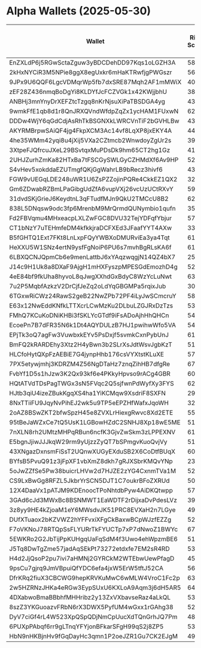# Alpha Wallets (2025-05-30)

| Wallet | Risk Score | Backtesting ROI (SOL) | Portfolio Value (USD) | SOL Balance | Farming Attempts / Total Tokens | Farming Ratio (%) | Median/Avg Risk of Last 10 Tokens | Median/Avg MC of Last 10 Tokens | Winrate (%) | ROI (%) | ROI (1D) (%) | Win Rate 1D (%) | Tokens (1D) | ROI (7D) (%) | Win Rate 7D (%) | Tokens (7D) | ROI (30D) (%) | Win Rate 30D (%) | Tokens (30D) | Realized Gains (USD) | Unrealized Gains (USD) | Median/Avg Holding Time (min) | Buy Size | Median/Avg Profit % Per Trade | Median/Avg Loss % Per Trade |
|----------|----------|----------|----------|----------|----------|----------|----------|----------|----------|----------|----------|----------|----------|----------|----------|----------|----------|----------|----------|----------|----------|----------|----------|----------|----------|
| EnZXLdP6j5RGwSctaZguw3yBDCDehDD97Kqs1oLGZH3A | 58.41 | 4643.77% | $3226.58 | 14.0821 | 3 / 159 | 1.89% | 4.50/4.00 | $157.30K/$846.64K | 46.54% | 20.21% | 32.55% | 60.00% | 4 | 23.82% | 33.33% | 20 | 151.11% | 46.03% | 61 | $5116.90 | $-27.76 | 31.48/880.28 | $103.08 | 23.10%/404.86% | -28.49%/-33.04% |
| 2kHxNYCiR3M5NPie8ggX8egUxkr6mHaKTRwfjgPWGszr | 56.74 | 2117.80% | $1342.13 | 6.0636 | 0 / 30 | 0.00% | 3.50/3.60 | $5.56K/$26.48K | 53.33% | 58.60% | 257.37% | 50.00% | 12 | 100.00% | 53.33% | 30 | 100.00% | 53.33% | 30 | $1375.83 | $637.66 | 76.01/257.64 | $107.23 | -/- | -/- |
| 9JPx9U6QQF6LgcVDMqrWp5fb7dxSRE87Mqh2AF1mMWiX | 40.34 | 527.79% | $1816.16 | 6.4381 | 2 / 305 | 0.66% | 5.00/4.70 | $22.95K/$33.72K | 50.82% | 17.09% | 12.35% | 76.47% | 10 | 167.96% | 77.50% | 74 | 3993.31% | 56.11% | 214 | $17780.32 | $313.22 | 78.76/901.20 | $120.83 | 12.05%/16.33% | -12.42%/-16.62% |
| zEF28Z436nmqBoDgYi8KLDYfJcFCZVGk1x42KWjjbhU | 38.09 | 5.01% | $1294.02 | 7.8373 | 0 / 18 | 0.00% | 4.00/3.40 | $2.60M/$3.58M | 61.11% | 19.72% | 158.84% | 100.00% | 2 | 406.41% | 55.56% | 6 | 100.00% | 61.11% | 18 | $1496.42 | $8.17 | 1160.25/3443.22 | $229.02 | -/- | -/- |
| ANBHj3mnYnyDrXEFZtcTzgq8nKrNjsuXiPaTBSDGA4yg | 43.88 | 3.42% | $40886.06 | 54.7110 | 0 / 18 | 0.00% | 4.00/3.30 | $574.71K/$1.01M | 66.67% | 76.87% | 5.48% | 46.15% | 5 | 24110.20% | 70.59% | 17 | 100.00% | 70.59% | 18 | $17859.45 | $-461.74 | 3231.16/3920.99 | $396.52 | -/- | -/- |
| 9wmkFfE1qb8d1r8QnJRXQVndWfdpZqZx1ycHAM1FUxwN | 62.43 | 1.44% | $844.30 | 5.1127 | 0 / 21 | 0.00% | 4.50/4.50 | $15.18K/$64.61K | 52.38% | 16.21% | 96.93% | 85.71% | 6 | 100.00% | 52.38% | 21 | 100.00% | 52.38% | 21 | $1228.46 | $-0.15 | 20.06/52.58 | $277.78 | -/- | -/- |
| DDDw4WjY6qGdCdjAsRhTkBSGNXkLWRCVnTiF2bGVHLBw | 43.74 | 0.73% | $2212.23 | 7.4416 | 0 / 25 | 0.00% | 4.50/4.00 | $1.46M/$5.28M | 64.00% | 19.42% | 78.94% | 50.00% | 3 | 100.00% | 64.00% | 25 | 100.00% | 64.00% | 25 | $2262.81 | $344.43 | 31.72/452.04 | $178.94 | -/- | -/- |
| AKYRMBrpwSAiQF4jg4FkpXCM3Ac14vf8LqXP8jxEKY4A | 44.75 | 0.00% | $31354.68 | 145.7829 | 0 / 12 | 0.00% | 4.50/3.80 | $2.02M/$5.30M | 58.33% | 44.51% | 0.00% | 0.00% | 0 | 1.06% | 100.00% | 0 | 100.00% | 58.33% | 12 | $4374.14 | $1261.94 | 423.82/3031.85 | $813.24 | -/- | -/- |
| 4he35WMm42yqi8u4jXij5VXa2CZtmcb2WnwdoyZgUr2s | 39.00 | 0.00% | $20989.68 | 60.0799 | 0 / 19 | 0.00% | 0.00/0.00 | $282.63M/$1.47B | 47.37% | 351.53% | 0.27% | 100.00% | 0 | 16.35% | 100.00% | 0 | 43.54% | 100.00% | 0 | $371833.28 | $-276.44 | 62298.66/116645.91 | $250.40 | 230.61%/667.55% | -55.33%/-53.86% |
| 3XtpeFJQfrcuJXeL29BSvtqxMuPDsDk9hm65CT2hg1Gz | 41.00 | 0.00% | $182689.22 | 987.8644 | 0 / 24 | 0.00% | 0.00/0.70 | $27.07M/$543.44M | 79.17% | 1936.66% | 0.60% | 100.00% | 0 | 0.60% | 100.00% | 0 | 5.35% | 100.00% | 0 | $125520.32 | $-1116.44 | 6428.82/59714.69 | $145.72 | 179.30%/5880.14% | -11.94%/-27.19% |
| 2UHJZurhZmKa82HTxBa7tFSCGySWLGyCZHMdXf6Av9HP | 52.41 | 0.00% | $3585.47 | 8.2601 | 0 / 167 | 0.00% | 1.00/2.10 | $7.83K/$5.43M | 61.68% | 161.03% | 0.02% | 100.00% | 0 | 0.02% | 100.00% | 0 | 3.59% | 42.86% | 27 | $21144.24 | $1113.04 | 1283.65/16230.99 | $46.20 | 111.70%/270.35% | -55.75%/-54.49% |
| S4vHev5xokddaEZUTmgfQKjGgWahrLB9bRecz3hivf6 | 43.99 | -0.03% | $48352.96 | 207.9409 | 1 / 305 | 0.33% | 2.00/2.50 | $5.38K/$569.13K | 54.43% | 36.94% | 0.17% | 80.00% | 1 | 2.42% | 66.67% | 1 | 14.08% | 64.00% | 22 | $44461.90 | $314.89 | 43218.78/59194.16 | $176.64 | 43.07%/121.40% | -33.30%/-38.35% |
| FGW9vUEGqLDE248uWR1U6ZsPZZojinPQRe4CkkEZ1QX2 | 32.59 | -0.42% | $3413.64 | 12.8538 | 0 / 15 | 0.00% | 0.00/1.50 | $18.34M/$86.96M | 80.00% | 33.50% | 0.42% | 50.00% | 1 | 841.58% | 91.67% | 5 | 1086.29% | 78.57% | 13 | $3278.83 | $469.96 | 8953.97/15740.59 | $109.27 | 132.69%/132.69% | -/- |
| Gm6ZDwabRZBmLPaGibgUdZfA6vupVXj26vcUzUCtRXvY | 59.46 | -0.54% | $2752.95 | 12.5336 | 1 / 35 | 2.86% | 4.00/4.60 | $42.85K/$87.41K | 45.71% | 37.99% | 100.00% | 45.71% | 35 | 100.00% | 45.71% | 35 | 100.00% | 45.71% | 35 | $1128.23 | $96.28 | 76.16/143.77 | $59.55 | -/- | -/- |
| 31dvdSKjGrieJ6KeydtnL3qFTudfMJn9QkU2TMCcU8B2 | 62.30 | -0.66% | $3702.00 | 15.7609 | 0 / 55 | 0.00% | 4.00/4.00 | $15.26K/$673.22K | 54.55% | 51.56% | 3.35% | 50.00% | 0 | 2.20% | 50.00% | 0 | 1848.54% | 66.67% | 0 | $3832.32 | $0.01 | 134.78/3170.72 | $22.13 | 28.89%/40.63% | -51.99%/-52.84% |
| 838L5DNqsw9odc3fp6MrenbM9MrQrmdQUNymbio1qufn | 35.00 | -0.82% | $13957.16 | 21.1731 | 0 / 24 | 0.00% | 0.00/1.20 | $23.70M/$23.21M | 62.50% | 14.46% | 2.36% | 60.00% | 0 | 10.35% | 50.00% | 7 | 76.91% | 53.33% | 9 | $41959.18 | $664.64 | 1928.74/10430.81 | $1098.16 | 37.24%/69.59% | -8.18%/-12.60% |
| Fd2FBVqmu4MHxeacpLXLZwFGC8DVU32TejYDFqfYbjur | 57.76 | -0.84% | $3241.80 | 17.2855 | 0 / 36 | 0.00% | 4.00/3.90 | $9.60K/$154.91K | 50.00% | 11.71% | 124.10% | 71.43% | 6 | 100.00% | 50.00% | 36 | 100.00% | 50.00% | 36 | $1820.22 | $-10.97 | 22.84/155.79 | $270.52 | -/- | -/- |
| CT1bNzY7uTEHmfeDM4kfkkjraDCFXEd3JFaafYYT4AXw | 33.80 | -0.98% | $6368.04 | 34.9687 | 3 / 72 | 4.17% | 0.00/0.70 | $16.85M/$19.59M | 52.78% | 0.73% | 3.81% | 55.56% | 0 | 41.33% | 91.67% | 3 | 382.08% | 50.00% | 27 | $3081.32 | $15.92 | 5047.32/13056.72 | $269.32 | 1.51%/2.27% | -2.02%/-11.81% |
| B5fGHTQ1Ext7FKt8LnLxpFQyYWBXoDMURviEa3ya4Tqt | 61.93 | -1.06% | $1503.50 | 7.6353 | 0 / 28 | 0.00% | 4.00/3.80 | $33.99K/$167.36K | 46.43% | 29.30% | 95.40% | 54.55% | 9 | 996.90% | 42.86% | 26 | 100.00% | 46.43% | 28 | $1872.88 | $74.83 | 39.74/810.17 | $104.82 | -/- | -/- |
| HeXXU5W1SNz4ertN9ysfFgNoiP6PU6s7mvhBgRLsKA6f | 61.97 | -1.10% | $2707.01 | 10.6591 | 3 / 58 | 5.17% | 4.00/5.30 | $8.00K/$884.02K | 53.45% | 17.83% | 0.45% | 100.00% | 0 | 13.78% | 80.00% | 2 | 456.87% | 62.16% | 33 | $3929.73 | $12.57 | 102.37/2795.52 | $173.30 | 16.62%/40.23% | -11.87%/-23.15% |
| 6LBXQCNJQpmCb6e9menLattbJ6xYAqzwqgjN14QZ4bX7 | 25.82 | -1.27% | $44999.50 | 185.3636 | 0 / 309 | 0.00% | 0.00/0.60 | $15.57M/$20.10M | 64.72% | 15.38% | 0.08% | 75.00% | 5 | 0.15% | 40.91% | 14 | 16.30% | 54.20% | 64 | $1863767.03 | $19202.32 | 8192.11/36807.82 | $3974.94 | 24.66%/89.89% | -4.61%/-11.12% |
| J14c9H1Uk8a8DXaF9AjgH1mHXFyszpMPESGdEmozhD4g | 52.83 | -1.43% | $66846.35 | 64.0649 | 1 / 30 | 3.33% | 2.00/2.50 | $1.22M/$5.83M | 56.67% | 16.37% | 2.41% | 66.67% | 0 | 19.72% | 37.50% | 4 | 245.30% | 33.33% | 9 | $45004.56 | $6738.86 | 2003.09/13627.41 | $627.75 | 59.14%/196.07% | -37.09%/-31.38% |
| 4eE84bf9fkUha8hyvoL8qJwgXXhdGxBdyC8WzYcLuNwt | 63.85 | -1.47% | $4640.66 | 28.1009 | 1 / 19 | 5.26% | 4.50/4.10 | $23.25K/$322.90K | 52.63% | 11.72% | 221.43% | 62.50% | 7 | 716.68% | 52.63% | 18 | 100.00% | 52.63% | 19 | $1285.34 | $0.00 | 6.14/237.83 | $496.96 | -/- | -/- |
| 7u2P5MqbfAzkzV2DrCjfJeZq2oLdYqGBGMPa5rqixJub | 30.90 | -1.89% | $3772.05 | 14.0955 | 0 / 316 | 0.00% | 4.50/3.20 | $2.73M/$2.39M | 48.42% | 1.27% | 4.81% | 69.57% | 5 | 8.33% | 55.38% | 39 | 125.70% | 47.20% | 194 | $1951.49 | $-56.46 | 500.06/12546.09 | $107.72 | 4.19%/10.95% | -5.73%/-10.55% |
| 6TGxwRiCWz24RawS2geB22NwZPb72PF4iLyJwSCmcruY | 58.31 | -1.94% | $24229.25 | 114.2671 | 2 / 36 | 5.56% | 6.50/6.30 | $18.75K/$467.18K | 58.33% | 125.32% | 0.63% | 100.00% | 1 | 17.57% | 80.00% | 4 | 100.00% | 58.33% | 36 | $189030.87 | $727.41 | 435.82/1921.39 | $231.13 | -/- | -/- |
| E63x12NwEddKNfkLTTXcrLCwMzKu2DLbuLZGJRxDzTzs | 53.42 | -2.14% | $1831.40 | 7.0805 | 0 / 48 | 0.00% | 5.50/6.20 | $332.34K/$651.04K | 50.00% | 9.49% | 134.54% | 58.33% | 7 | 178.20% | 50.00% | 23 | 100.00% | 50.00% | 48 | $3122.53 | $34.68 | 145.39/1422.85 | $78.22 | -/- | -/- |
| FMhQ7KCuKoDNiKHBi3fSKLYcGTdf9iFsADoAjhHhQHCn | 54.90 | -2.22% | $4773.54 | 21.0366 | 1 / 23 | 4.35% | 4.00/4.40 | $287.16K/$366.19K | 60.87% | 20.78% | 1.87% | 57.14% | 5 | 100.00% | 60.87% | 23 | 100.00% | 60.87% | 23 | $2091.35 | $312.73 | 77.83/896.59 | $284.71 | -/- | -/- |
| EcoePn7B7dFR35N6k1Dt4AQYDULzB7HJ1pwihwWfo5VA | 54.00 | -2.25% | $19703.45 | 23.8667 | 0 / 30 | 0.00% | 4.00/4.60 | $4.81K/$29.49K | 66.67% | 20.61% | 4.29% | 66.67% | 0 | 4.86% | 75.00% | 1 | 44.44% | 100.00% | 7 | $2632.70 | $146.30 | 136.38/7791.28 | $441.22 | 28.74%/71.29% | -31.67%/-39.16% |
| EPjTk3oQ7agFw3VuwbxkEYv5PsDxjf5svmkCxnPybUnJ | 61.77 | -2.50% | $1930.50 | 5.6410 | 17 / 176 | 9.66% | 3.00/3.40 | $41.37K/$520.66K | 52.84% | 5.32% | 16.26% | 66.67% | 2 | 30.92% | 42.31% | 23 | 178.12% | 51.97% | 151 | $2790.34 | $74.77 | 53.13/850.90 | $126.89 | 30.29%/91.59% | -42.84%/-37.82% |
| BmFQ2kRARDEhy3Xtz2H4yBwn3b2SLrXsJdtWsvJgbKzT | 51.66 | -2.69% | $2021.88 | 10.6473 | 2 / 72 | 2.78% | 5.00/3.50 | $1.91M/$26.58M | 48.61% | 8.49% | 2.97% | 50.00% | 1 | 1.58% | 45.45% | 8 | 394.80% | 46.15% | 37 | $3611.71 | $331.98 | 82.64/2036.40 | $88.31 | 14.61%/80.57% | -20.15%/-40.30% |
| HLCfoHytQXpFzAEBiE7G4jynpHhb176csVYXtstKLuXE | 57.73 | -3.02% | $2465.87 | 13.8142 | 2 / 68 | 2.94% | 5.50/4.90 | $110.52K/$175.82K | 80.88% | 4.58% | 3.44% | 75.00% | 2 | 50.73% | 93.33% | 12 | 219.16% | 82.22% | 44 | $1008.83 | $2.23 | 139.40/922.12 | $67.12 | 6.83%/9.80% | -12.35%/-26.80% |
| 7PX5etywjmhj3KDRZM4Z56NgDTaHz7znqZihHB7dfgRe | 67.64 | -3.31% | $2287.92 | 10.6417 | 1 / 13 | 7.69% | 4.00/4.20 | $4.92K/$44.09K | 53.85% | 43.02% | 6.49% | 50.00% | 2 | 100.00% | 53.85% | 13 | 100.00% | 53.85% | 13 | $1514.10 | $-18.24 | 47.60/112.97 | $123.04 | -/- | -/- |
| FvbYf1D5s1hJzw3K2Qx93kf6e4PKkyHpvso9rACg4GBR | 60.94 | -3.37% | $1398.59 | 8.4691 | 0 / 21 | 0.00% | 4.50/4.40 | $251.68K/$738.27K | 52.38% | 3.99% | 32.68% | 40.00% | 8 | 1221.23% | 47.06% | 16 | 1221.23% | 47.06% | 16 | $1284.00 | $39.16 | 56.54/2500.39 | $394.84 | 12.64%/16.85% | -1.68%/-1.68% |
| HQtATVdTDsPagTWGx3sN5FVqc2Q5sjfwnPdWyfXy3FYS | 62.77 | -3.40% | $3225.18 | 19.5300 | 0 / 30 | 0.00% | 0.00/1.50 | $23.87K/$478.65K | 46.67% | 8.85% | 0.09% | 100.00% | 0 | 0.09% | 100.00% | 0 | 0.09% | 100.00% | 0 | $9933.31 | $-0.36 | 703.43/12542.29 | $1098.05 | 82.33%/149.07% | -72.62%/-61.52% |
| HJtb3qiU4izeZBukKgqXS4ha1YiKCMqw9XsdriF8SXFN | 29.93 | -3.45% | $1712.28 | 9.3142 | 0 / 19 | 0.00% | 0.00/2.20 | $4.65M/$8.54M | 57.89% | 13.88% | 140.98% | 60.00% | 3 | 150.92% | 64.29% | 13 | 794.95% | 73.33% | 15 | $3321.68 | $548.72 | 791.58/3226.68 | $821.69 | -/- | -64.29%/-63.92% |
| 8NxTTiiFU9JqyNvPihEJ2wk5u9TP5eEPZHfWafxJqoWH | 32.78 | -3.56% | $4807.23 | 17.8392 | 0 / 304 | 0.00% | 4.00/3.00 | $1.25M/$3.26M | 60.20% | 2.37% | 13.09% | 68.75% | 8 | 24.25% | 62.07% | 46 | 205.23% | 66.02% | 100 | $1776.97 | $412.28 | 345.21/7765.02 | $89.27 | 2.81%/5.11% | -3.39%/-5.81% |
| 2oAZ8BSwZKT2bfwSpzH45e8ZVXLrHiexgRwvc8Xd2ETE | 55.61 | -3.80% | $4060.39 | 8.5648 | 0 / 27 | 0.00% | 4.00/4.60 | $5.11K/$6.26K | 62.96% | 24.37% | 12.97% | 75.00% | 1 | 45.98% | 66.67% | 17 | 100.00% | 62.96% | 27 | $1352.14 | $483.03 | 305.10/2781.63 | $251.28 | -/- | -/- |
| 95tBeJaWZxCe7tQ5UsK1LGBowHZdC2SNHJ8Xp18wE5ME | 51.33 | -3.95% | $2952.09 | 8.4748 | 0 / 37 | 0.00% | 4.00/3.90 | $234.96K/$365.07K | 56.76% | 80.07% | 24.23% | 50.00% | 2 | 403.79% | 78.57% | 10 | 2355.34% | 82.61% | 18 | $10469.41 | $274.27 | 2289.78/10347.61 | $119.86 | 41.04%/84.16% | -57.56%/-52.71% |
| 7nXLN8rh2UMtzMHPqRBun6ncfK3GjvZwSkm3zLPPEXNV | 61.42 | -4.02% | $2229.46 | 11.4693 | 2 / 43 | 4.65% | 4.00/4.10 | $290.88K/$443.89K | 72.09% | 11.28% | 8.84% | 71.43% | 0 | 28.00% | 75.00% | 3 | 254.25% | 73.91% | 18 | $4874.27 | $46.13 | 4578.13/10742.88 | $60.23 | 10.76%/20.75% | -7.93%/-21.55% |
| E5bgnJjiwJJJkqW29rm9yUjzzZyQT7bSPmgvKuoQvjVy | 51.80 | -4.49% | $5901.62 | 26.5644 | 1 / 29 | 3.45% | 3.50/3.40 | $29.60K/$289.96K | 62.07% | 14.47% | 21.93% | 100.00% | 1 | 320.64% | 60.00% | 20 | 100.00% | 62.07% | 29 | $5993.68 | $50.29 | 183.45/759.73 | $585.92 | -/- | -/- |
| 43XNgazDxnsmFiSsT2UQnwXUGyEXduSB2X6CoDtfBUqX | 60.14 | -4.90% | $12953.60 | 9.8781 | 7 / 86 | 8.14% | 4.00/4.30 | $220.24K/$305.65K | 58.14% | 10.37% | 3.97% | 100.00% | 1 | 4.63% | 50.00% | 5 | 988.25% | 59.38% | 52 | $34219.25 | $691.72 | 274.14/5807.16 | $531.66 | 11.15%/545.32% | -18.74%/-29.62% |
| BYfsB5PvuQ91z3jFpXF1vbXmZ8dkh7gRJXSbrKMQvYNp | 23.65 | -5.01% | $6747.03 | 13.7932 | 2 / 143 | 1.40% | 0.00/0.90 | $20.81M/$175.32M | 69.23% | 50.78% | 0.00% | 50.00% | 0 | 0.00% | 50.00% | 0 | 29.44% | 70.59% | 11 | $5661.90 | $46.31 | 610.55/14613.69 | $29.84 | 53.26%/72.63% | -33.83%/-36.66% |
| 5oJwZZfSe5Pw38buicrLHVw2d7HJZE2zYG4CxnmTVa1M | 52.56 | -5.50% | $5407.63 | 32.7432 | 4 / 135 | 2.96% | 4.00/3.20 | $22.43K/$305.98M | 45.93% | 49.07% | -0.00% | 0.00% | 0 | 0.00% | 50.00% | 1 | 2.10% | 50.00% | 6 | $19607.34 | $408.23 | 126.51/3621.91 | $162.96 | 16.20%/37.37% | -40.70%/-42.13% |
| CS9LxBwGg8RFZL5JkbrYrSCN5DJT1C7oukrBFoZXRUd | 50.86 | -5.54% | $1140.38 | 6.2834 | 0 / 40 | 0.00% | 4.00/2.70 | $347.76K/$3.62M | 62.50% | 12.28% | 53.48% | 75.00% | 3 | 53.48% | 75.00% | 3 | 53.48% | 75.00% | 3 | $1421.75 | $384.42 | 130.86/5303.10 | $139.59 | 15.49%/31.01% | -19.45%/-21.52% |
| 12X4DaaVx1pATJM9KDEnoocTPoNhtdbPyw4AiDKQtwpp | 57.50 | -5.55% | $5348.95 | 32.3341 | 1 / 23 | 4.35% | 4.00/4.40 | $23.05K/$1.90M | 69.57% | 18.17% | 56.35% | 50.00% | 0 | 206.92% | 85.71% | 6 | 100.00% | 69.57% | 23 | $4283.22 | $-12.96 | 77.20/989.14 | $376.81 | -/- | -/- |
| 3GAd6cJd3MWxBc8BSNMWT1EaWDTF2rDijxaDvPdesLVz | 39.56 | -6.11% | $1336.42 | 8.0946 | 1 / 36 | 2.78% | 4.00/3.60 | $1.87M/$25.30M | 66.67% | 57.73% | 27.99% | 88.89% | 7 | 154.61% | 61.90% | 19 | 100.00% | 66.67% | 36 | $2583.41 | $756.65 | 81.32/543.68 | $83.43 | -/- | -/- |
| 3z8yy9HE4kZjoaM1eY6MWsdvJK51PRC8EVXaH2n7LGye | 49.07 | -8.12% | $13877.63 | 6.5441 | 43 / 985 | 4.37% | 4.00/4.20 | $6.07K/$10.55K | 50.76% | 20.74% | 1.00% | 54.55% | 11 | 3.84% | 51.47% | 111 | 15.83% | 49.27% | 282 | $18910.29 | $215.58 | 278.25/10018.01 | $75.84 | 22.40%/88.88% | -22.82%/-30.19% |
| DUfXTuaox2bKZVWZ2hYFFvxiXFgCkBaxwBCpWJzfEZZg | 52.63 | -8.24% | $2943.40 | 6.0161 | 0 / 23 | 0.00% | 4.00/3.70 | $18.92K/$87.05K | 56.52% | 5.98% | 340.33% | 66.67% | 1 | 151.23% | 57.14% | 12 | 100.00% | 56.52% | 23 | $1466.88 | $-41.31 | 181.13/1749.31 | $517.83 | -/- | -/- |
| F7oVKNoJ78RTQpSsFLYURrTkFYUCTp7xP7dNwoZ1BWYc | 67.60 | -8.65% | $1293.01 | 7.8283 | 3 / 38 | 7.89% | 4.00/3.50 | $4.65K/$6.67K | 50.00% | 24.74% | 43.35% | 62.50% | 8 | 100.00% | 50.00% | 38 | 100.00% | 50.00% | 38 | $1807.90 | $0.00 | 6.03/14.71 | $168.57 | -/- | -/- |
| 5EWKRo2G2JbTijPpKUHgqUaFqSdM4f3Uwo4ehWpzmBE6 | 51.60 | -8.69% | $1422.06 | 6.5871 | 0 / 33 | 0.00% | 4.50/4.90 | $204.95K/$736.26K | 63.64% | 6.22% | 38.41% | 63.64% | 9 | 100.00% | 63.64% | 33 | 100.00% | 63.64% | 33 | $1063.11 | $-3.42 | 122.78/248.73 | $167.00 | -/- | -/- |
| J5Tq8DwTgZme57jadAqSEkPt73272etdxfe7EM2sR4RD | 53.27 | -9.42% | $8596.24 | 50.1330 | 9 / 114 | 7.89% | 5.50/6.00 | $21.29K/$424.76K | 50.88% | 7.79% | 7.10% | 100.00% | 1 | 108.46% | 56.41% | 34 | 212.10% | 53.33% | 90 | $8437.47 | $-13.76 | 34.41/862.41 | $400.55 | 12.29%/28.30% | -19.41%/-29.89% |
| H4d2JjQsoP2pu7ivi7aHMNj2GYRCkM2WTEbwUewPfagD | 45.26 | -9.76% | $3743.01 | 20.6897 | 8 / 160 | 5.00% | 4.00/3.60 | $4.69K/$114.48M | 48.75% | 54.14% | 0.10% | 66.67% | 2 | 209.41% | 70.00% | 9 | 297.13% | 56.67% | 26 | $8218.15 | $-25.74 | 12.12/2251.99 | $75.13 | 13.56%/46.15% | -11.94%/-16.01% |
| 9psCu7gjrq9JmVBpuiQfYDC6efa4jxW5ErW5tftJ52CA | 56.78 | -10.43% | $1451.11 | 8.2795 | 35 / 385 | 9.09% | 4.00/4.70 | $4.64K/$4.69K | 51.95% | 8.93% | 1.82% | 45.83% | 24 | 86.33% | 44.29% | 68 | 175.94% | 45.11% | 235 | $4979.92 | $1.00 | 17.21/55.02 | $129.85 | 10.99%/23.08% | -14.10%/-15.13% |
| DfrKRq2fiuX3CBCWG9hepKRVKuMwC6wMLW4VroC1Fc2p | 63.81 | -11.97% | $1924.20 | 11.6463 | 14 / 180 | 7.78% | 4.00/4.00 | $4.61K/$5.73K | 45.00% | 8.76% | 1.20% | 66.67% | 3 | 10.51% | 45.24% | 42 | 3576.71% | 47.22% | 144 | $2531.05 | $-0.35 | 9.26/23.43 | $149.46 | 11.66%/20.06% | -10.27%/-12.18% |
| 2w5HZRNzJHKa4eRGw3EypSUxU6KXLoA9Aqm3j6dH5AR5 | 64.98 | -11.98% | $1458.89 | 6.9716 | 35 / 709 | 4.94% | 4.00/3.10 | $5.86K/$7.14K | 48.52% | 4.27% | 1.54% | 71.43% | 4 | 2.83% | 42.50% | 56 | 166.45% | 36.73% | 221 | $4757.93 | $188.77 | 23.83/1046.73 | $100.20 | 7.00%/12.70% | -5.47%/-9.95% |
| 4DXabwoBmaBBbhfMHHribz2y13ZxVXbavseRaz4aLkQL | 53.67 | -12.04% | $14820.80 | 43.6346 | 0 / 13 | 0.00% | 4.00/4.40 | $358.05K/$1.50M | 61.54% | 278.59% | 1.23% | 100.00% | 0 | 3.55% | 66.67% | 1 | 73.37% | 100.00% | 3 | $14446.72 | $5907.87 | 686.90/6179.97 | $222.25 | 42.76%/1139.18% | -87.57%/-72.12% |
| 8szZ3YKGuoazvFRbN6rX3DWX5PyfUM4wGxx1rGAhg38 | 52.56 | -12.09% | $2794.80 | 16.9221 | 16 / 230 | 6.96% | 4.00/3.80 | $4.62K/$4.62K | 51.30% | 8.20% | 13.58% | 57.14% | 28 | 146.59% | 48.03% | 152 | 100.00% | 51.30% | 230 | $3099.22 | $-0.00 | 5.28/19.61 | $152.02 | -/- | -/- |
| DyV7ciGf4rL4W523XpQSpQDjNmCpUucXdTQnGrhJQ7Pm | 48.81 | -13.86% | $3303.09 | 20.0030 | 13 / 135 | 9.63% | 4.00/3.80 | $4.67K/$4.69K | 74.07% | 5.96% | 7.23% | 68.75% | 16 | 105.50% | 77.59% | 58 | 100.00% | 74.07% | 135 | $1406.17 | $-0.00 | 6.43/7.08 | $152.26 | -/- | -/- |
| 6PUXpPAbqf6rr9gLTnqYFYjonBFkarSFgH99qS2j8ZP5 | 53.37 | -14.61% | $3795.68 | 20.5675 | 0 / 12 | 0.00% | 4.00/3.00 | $50.38K/$171.44K | 66.67% | 15.32% | 279.92% | 83.33% | 4 | 100.00% | 66.67% | 12 | 100.00% | 66.67% | 12 | $2550.68 | $65.60 | 60.26/282.24 | $188.84 | -/- | -/- |
| HbN9nHKBjnHv9fGqDayHc3qmn1P2oeJZR1Gu7CK2EJgM | 49.89 | -15.32% | $920.99 | 5.5769 | 8 / 154 | 5.19% | 4.50/5.20 | $5.33K/$18.48K | 53.25% | 5.60% | 15.36% | 75.00% | 7 | 251.59% | 65.67% | 67 | 100.00% | 53.25% | 154 | $2525.69 | $0.00 | 12.12/39.38 | $244.87 | -/- | -/- |
